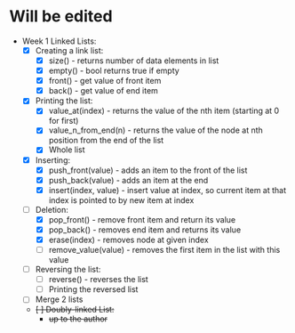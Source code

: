 # Will be edited

- Week 1 Linked Lists:
  - [x] Creating a link list:
      - [x] size() - returns number of data elements in list
      - [x] empty() - bool returns true if empty 
      - [x] front() - get value of front item
      - [x] back() - get value of end item
  - [x] Printing the list:
      - [x] value_at(index) - returns the value of the nth item (starting at 0 for first)
      - [x] value_n_from_end(n) - returns the value of the node at nth position from the end of the list
      - [x] Whole list
  - [x] Inserting:
      - [x] push_front(value) - adds an item to the front of the list
      - [x] push_back(value) - adds an item at the end
      - [x] insert(index, value) - insert value at index, so current item at that index is pointed to by new item at index
  - [ ] Deletion:
      - [x] pop_front() - remove front item and return its value
      - [x] pop_back() - removes end item and returns its value
      - [x] erase(index) - removes node at given index
      - [ ] remove_value(value) - removes the first item in the list with this value
  - [ ] Reversing the list:
      - [ ] reverse() - reverses the list
      - [ ] Printing the reversed list
  - [ ] Merge 2 lists
  - ~~[ ] Doubly-linked List:~~
    - ~~up to the author~~

